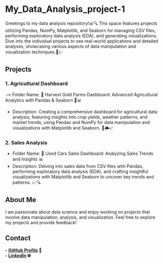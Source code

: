 # My_Data_Analysis_project-1

Greetings to my data analysis repository!📊🔍 This space features projects utilizing Pandas, NumPy, Matplotlib, and Seaborn for managing CSV files, performing exploratory data analysis (EDA), and generating visualizations.
Dive into the individual projects to see real-world applications and detailed analyses, showcasing various aspects of data manipulation and visualization techniques.🚀📈

## Projects

### 1. Agricultural Dashboard
--> Folder Name: 🌟 Harvest Gold Farms Dashboard: Advanced Agricultural Analytics with Pandas & Seaborn 🌾📊
- Description: Creating a comprehensive dashboard for agricultural data analysis, featuring insights into crop yields, weather patterns, and market trends, using Pandas and NumPy for data manipulation and visualizations with Matplotlib and Seaborn. 🌱🌦️📈

### 2. Sales Analysis
- Folder Name: 🚗 Used Cars Sales Dashboard: Analyzing Sales Trends and Insights 📊
- Description: Delving into sales data from CSV files with Pandas, performing exploratory data analysis (EDA), and crafting insightful visualizations with Matplotlib and Seaborn to uncover key trends and patterns. 📈🔍

## About Me

I am passionate about data science and enjoy working on projects that involve data manipulation, analysis, and visualization. Feel free to explore my projects and provide feedback!

## Contact

**- [GitHub Profile](https://github.com/Hritick-kumar) 🚀**  
**- [LinkedIn](https://www.linkedin.com/in/hritick-kumar/) 🌐**
